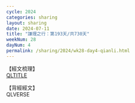 ```yaml
---
cycle: 2024
categories: sharing
layout: sharing
date: 2024-07-11
title: "謙理之行：第193天/共730天"
weekNum: 28
dayNum: 4
permalink: /sharing/2024/wk28-day4-qianli.html
---
```

【經文梳理】  
[QLTITLE](QLLINK)

【背經經文】  
QLVERSE
